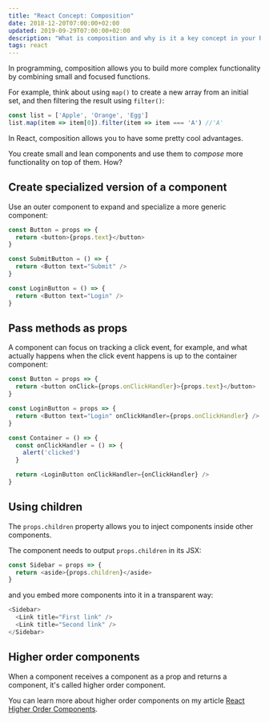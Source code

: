 ```yaml
---
title: "React Concept: Composition"
date: 2018-12-20T07:00:00+02:00
updated: 2019-09-29T07:00:00+02:00
description: "What is composition and why is it a key concept in your React apps"
tags: react
---
```


In programming, composition allows you to build more complex functionality by combining small and focused functions.

For example, think about using `map()` to create a new array from an initial set, and then filtering the result using `filter()`:

```js
const list = ['Apple', 'Orange', 'Egg']
list.map(item => item[0]).filter(item => item === 'A') //'A'
```

In React, composition allows you to have some pretty cool advantages.

You create small and lean components and use them to _compose_ more functionality on top of them. How?

## Create specialized version of a component

Use an outer component to expand and specialize a more generic component:

```js
const Button = props => {
  return <button>{props.text}</button>
}

const SubmitButton = () => {
  return <Button text="Submit" />
}

const LoginButton = () => {
  return <Button text="Login" />
}
```

## Pass methods as props

A component can focus on tracking a click event, for example, and what actually happens when the click event happens is up to the container component:

```js
const Button = props => {
  return <button onClick={props.onClickHandler}>{props.text}</button>
}

const LoginButton = props => {
  return <Button text="Login" onClickHandler={props.onClickHandler} />
}

const Container = () => {
  const onClickHandler = () => {
    alert('clicked')
  }

  return <LoginButton onClickHandler={onClickHandler} />
}
```

## Using children

The `props.children` property allows you to inject components inside other components.

The component needs to output `props.children` in its JSX:

```js
const Sidebar = props => {
  return <aside>{props.children}</aside>
}
```

and you embed more components into it in a transparent way:

```js
<Sidebar>
  <Link title="First link" />
  <Link title="Second link" />
</Sidebar>
```

## Higher order components

When a component receives a component as a prop and returns a component, it's called higher order component.

You can learn more about higher order components on my article [React Higher Order Components](/react-higher-order-components/).